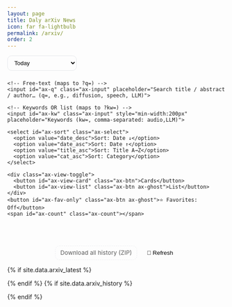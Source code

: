 ```yaml
---
layout: page
title: Daly arXiv News
icon: far fa-lightbulb
permalink: /arxiv/
order: 2
---
```



<style>
  /* ===== Fancy+ Pro with History, filters, and subtle download ===== */
  .ax-wrap{display:flex;flex-direction:column;gap:14px}
  .ax-toolbar{display:flex;flex-wrap:wrap;gap:8px;align-items:center}
  .ax-input{flex:1;min-width:230px;padding:.55rem .75rem;border:1px solid var(--card-border-color,#e5e7eb);border-radius:12px}
  .ax-btn,.ax-select{padding:.5rem .7rem;border:1px solid var(--card-border-color,#e5e7eb);border-radius:10px;background:var(--bg,transparent);cursor:pointer;text-decoration:none;display:inline-block}
  .ax-select{min-width:160px}
  .ax-chip{padding:.35rem .6rem;border:1px solid var(--card-border-color,#e5e7eb);border-radius:999px;cursor:pointer;font-size:.9rem;opacity:.85}
  .ax-chip.active{background:#00000010;border-color:#00000030;opacity:1}
  .ax-count{opacity:.75;font-size:.9rem;margin-left:auto}
  .ax-grid{display:grid;gap:14px}
  .ax-card{padding:.6rem .9rem;border:1px solid var(--card-border-color,#e5e7eb);border-radius:14px}
  .ax-title{margin:.1rem 0 .35rem 0;line-height:1.2}
  .ax-meta{font-size:.92rem;opacity:.85;margin-bottom:.4rem;display:flex;flex-wrap:wrap;gap:6px}
  .ax-badge{font-size:.72rem;padding:.15rem .4rem;border-radius:6px;background:#0000000d;border:1px solid #0000001a}
  .ax-abs{margin:.35rem 0 0 0;white-space:pre-wrap}
  .ax-links{margin-top:.5rem;font-size:.95rem;display:flex;gap:10px;flex-wrap:wrap}
  .ax-actions{margin-left:auto;display:flex;gap:6px}
  .ax-ghost{border-color:#0000;background:#0000}
  .ax-skel{height:110px;border-radius:14px;background:linear-gradient(90deg,#00000008,#00000014,#00000008);background-size:200% 100%;animation:sh 1.1s linear infinite}
  @keyframes sh{0%{background-position:200% 0}100%{background-position:-200% 0}}
  .ax-empty{opacity:.7}
  .ax-hl{background:linear-gradient(transparent 60%, #ffe08a88 0)}
  .ax-row{display:flex;gap:10px;align-items:center}
  .ax-view-toggle .ax-btn{padding:.35rem .55rem}
  .ax-list .ax-card{display:flex;gap:12px;align-items:flex-start}
  .ax-leftbar{display:flex;flex-direction:column;gap:6px;align-items:center}
  .ax-star{cursor:pointer}
  .ax-toast{position:fixed;right:16px;bottom:16px;padding:.6rem .8rem;background:#111;color:#fff;border-radius:10px;opacity:.95;z-index:9999}

  /* bottom download — subtle */
  .ax-footer{display:flex;justify-content:center;margin-top:10px}
  .ax-download{font-size:.85rem;opacity:.7;border:1px dashed var(--card-border-color,#e5e7eb);padding:.4rem .7rem;border-radius:10px;text-decoration:none}
  .ax-download:hover{opacity:.9}
</style>

<div class="ax-wrap" id="arxiv-app">
  <div class="ax-toolbar">
    <!-- History (Today + YYYY-MM-DD from backend) -->
    <select id="ax-date" class="ax-select">
      <option value="">Today</option>
    </select>

    <!-- Free-text (maps to ?q=) -->
    <input id="ax-q" class="ax-input" placeholder="Search title / abstract / author… (q=, e.g., diffusion, speech, LLM)">

    <!-- Keywords OR list (maps to ?kw=) -->
    <input id="ax-kw" class="ax-input" style="min-width:200px" placeholder="Keywords (kw=, comma-separated: audio,LLM)">

    <select id="ax-sort" class="ax-select">
      <option value="date_desc">Sort: Date ↓</option>
      <option value="date_asc">Sort: Date ↑</option>
      <option value="title_asc">Sort: Title A→Z</option>
      <option value="cat_asc">Sort: Category</option>
    </select>

    <div class="ax-view-toggle">
      <button id="ax-view-card" class="ax-btn">Cards</button>
      <button id="ax-view-list" class="ax-btn ax-ghost">List</button>
    </div>
    <button id="ax-fav-only" class="ax-btn ax-ghost">⭐ Favorites: Off</button>
    <span id="ax-count" class="ax-count"></span>
  </div>

  <!-- Category chips -->
  <div id="ax-chips" class="ax-row"></div>

  <div id="ax-grid" class="ax-grid"></div>
  <button id="ax-more" class="ax-btn" style="display:none;margin:0 auto;">Load more</button>

  <!-- Subtle bottom download -->
  <div class="ax-footer">
    <a id="ax-download" class="ax-download" href="#" rel="noopener">Download all history (ZIP)</a>
    <button id="ax-refresh" class="ax-btn ax-ghost" style="margin-left:10px;" title="Refresh from backend">🔄 Refresh</button>
  </div>
</div>

{% if site.data.arxiv_latest %}
<script id="arxiv-initial-data" type="application/json">{{ site.data.arxiv_latest | jsonify }}</script>
{% endif %}
{% if site.data.arxiv_history %}
<script id="arxiv-history-data" type="application/json">{{ site.data.arxiv_history | jsonify }}</script>
{% endif %}

<script>
(function(){
  const API_BASE = 'https://arxiv-backend-production.up.railway.app/arxiv';
  const CATS = ['cs.CL','cs.LG','cs.AI','cs.SD','eess.AS','cs.CV','cs.MM','cs.IR','cs.NE','stat.ML'];

  // state
  let ALL=[], query='', kw='', cat=null, sort='date_desc', view='card', favOnly=false, day='';
  let page=0, pageSize=12;
  const $ = s=>document.querySelector(s);
  const grid=$('#ax-grid'), q=$('#ax-q'), kwInp=$('#ax-kw'), chips=$('#ax-chips'), count=$('#ax-count');
  const sortSel=$('#ax-sort'), btnCard=$('#ax-view-card'), btnList=$('#ax-view-list'), moreBtn=$('#ax-more'), favBtn=$('#ax-fav-only'), dateSel=$('#ax-date'), dl=$('#ax-download');

  // network fallback (handle CORS on GitHub Pages)
  let useProxy=false;
  const proxies = [
    u => `https://api.allorigins.win/get?url=${encodeURIComponent(u)}`,
    u => `https://corsproxy.io/?${encodeURIComponent(u)}`,
    u => `https://cors-anywhere.herokuapp.com/${u}`
  ];
  let proxyIdx = 0;
  const getProxyUrl = u => proxies[proxyIdx](u);
  const maybeProxy = u => useProxy ? getProxyUrl(u) : u;
  
  async function fetchJSON(u){
    let lastError = null;
    const originalUrl = u;
    const timeout = 20000; // 20 second timeout (increased for slower proxies)
    
    // Helper to add timeout to fetch
    const fetchWithTimeout = (url, opts) => {
      return Promise.race([
        fetch(url, opts),
        new Promise((_, reject) => 
          setTimeout(() => reject(new Error('Request timeout after ' + timeout + 'ms')), timeout)
        )
      ]);
    };
    
    // Try direct first
    try{
      console.log('Attempting direct fetch to:', u);
      const res = await fetchWithTimeout(u, {cache:'no-store', mode:'cors'});
      console.log('Direct fetch response status:', res.status, res.statusText);
      if(!res.ok) throw new Error(`HTTP ${res.status}: ${res.statusText}`);
      const data = await res.json();
      console.log('✓ Direct fetch succeeded, data type:', typeof data, 'isArray:', Array.isArray(data));
      return data;
    }catch(err){
      console.warn('Direct fetch failed:', err.name, err.message);
      // Check if it's clearly a network/CORS error
      const isCorsError = err.name === 'TypeError' || 
                         err.message.includes('Failed to fetch') || 
                         err.message.includes('CORS') ||
                         err.message.includes('NetworkError') ||
                         err.message.includes('network');
      
      if(!isCorsError && !err.message.includes('timeout')){
        // If it's not a CORS/network error and not a timeout, throw immediately
        console.error('Non-CORS error, not trying proxies:', err);
        throw err;
      }
      lastError = err;
    }
    
    // Try proxies in order (only if CORS/network failed)
    console.log('Attempting to use CORS proxies...');
    for(let i=0; i<proxies.length; i++){
      proxyIdx = i;
      useProxy = true;
      const proxiedUrl = getProxyUrl(originalUrl);
      try{
        console.log(`Trying proxy ${i+1}/${proxies.length}:`, proxiedUrl.substring(0, 100) + '...');
        const res = await fetchWithTimeout(proxiedUrl, {cache:'no-store', mode:'cors'});
        console.log(`Proxy ${i+1} response status:`, res.status, res.statusText);
        if(!res.ok) throw new Error(`HTTP ${res.status}: ${res.statusText}`);
        
        let data = await res.json();
        console.log('Proxy response type:', typeof data, 'keys:', data && typeof data === 'object' ? Object.keys(data) : 'N/A');
        
        // Handle allorigins.win response format: {status: {...}, contents: "..."}
        if(data && typeof data === 'object' && data.contents !== undefined){
          try {
            const parsed = typeof data.contents === 'string' ? JSON.parse(data.contents) : data.contents;
            console.log(`✓ Proxy ${i+1} (allorigins) succeeded`);
            return parsed;
          } catch(parseErr) {
            console.warn('Failed to parse proxy contents:', parseErr);
            throw new Error('Invalid JSON in proxy response contents');
          }
        }
        
        // corsproxy.io returns data directly
        // cors-anywhere also returns data directly
        console.log(`✓ Proxy ${i+1} succeeded, data type:`, typeof data, 'isArray:', Array.isArray(data));
        return data;
      }catch(err){
        console.warn(`Proxy ${i+1} failed:`, err.name, err.message);
        lastError = err;
      }
    }
    
    const finalError = lastError || new Error('All fetch methods failed. Check if backend is accessible.');
    console.error('All fetch attempts failed. Last error:', finalError);
    throw finalError;
  }

  // local favorites
  const FKEY='arxiv:favs';
  const favSet=new Set(JSON.parse(localStorage.getItem(FKEY)||'[]'));
  const saveFavs=()=>localStorage.setItem(FKEY, JSON.stringify([...favSet]));
  const isFav=id=>favSet.has(id);
  const toggleFav=id=>{ isFav(id)?favSet.delete(id):favSet.add(id); saveFavs(); render(true); refreshDownloadLink(); };

  function toast(msg, ms=2200){ const t=document.createElement('div'); t.className='ax-toast'; t.textContent=msg; document.body.appendChild(t); setTimeout(()=>t.remove(), ms); }
  function escapeHTML(s){return (s||'').replace(/[&<>"']/g, ch=>({'&':'&amp;','<':'&lt;','>':'&gt;','"':'&quot;',"'":'&#39;'}[ch]))}
  function hl(text,q){ if(!q) return escapeHTML(text||''); const esc=escapeHTML(text||''); const re=new RegExp('('+q.replace(/[.*+?^${}()|[\]\\]/g,'\\$&')+')','ig'); return esc.replace(re,'<span class="ax-hl">$1</span>'); }

  function bibtex(p){
    const id=(p.id||'').replace(/v\d+$/,'')||'arxiv';
    const authors=(Array.isArray(p.authors)?p.authors.join(' and '):(p.authors||'')).replace(/&/g,'and');
    const year=(p.date||'').slice(0,4) || new Date().getUTCFullYear();
    const title=p.title||''; const pc=(p.primary||'cs');
    return `@misc{${id},
  title={${title}},
  author={${authors}},
  year={${year}},
  eprint={${id}},
  archivePrefix={arXiv},
  primaryClass={${pc}}
}`;
  }
  const copy=text=>navigator.clipboard.writeText(text).then(()=>toast('Copied!'));

  // ------------ server interaction ------------
  function buildDataURL() {
    const base = day ? `${API_BASE}/history/${day}.json` : `${API_BASE}/latest.json`;
    const params = new URLSearchParams();
    if (query.trim()) params.set('q', query.trim());
    if (kw.trim())    params.set('kw', kw.trim());
    if (cat)          params.set('cat', cat);
    params.set('limit', String((page+1)*pageSize));
    const qs = params.toString();
    return qs ? `${base}?${qs}` : base;
  }

  function refreshDownloadLink() {
    // Build ZIP download link reflecting current day/q/kw/cat
    let url = `${API_BASE}/history.zip`;
    const params = new URLSearchParams();
    if (day) { params.set('start', day); params.set('end', day); }
    if (query.trim()) params.set('q', query.trim());
    if (kw.trim())    params.set('kw', kw.trim());
    if (cat)          params.set('cat', cat);
    params.set('filter','1'); // zip with filtered contents
    const qs = params.toString();
    const finalUrl = qs ? `${url}?${qs}` : url;
    
    // Get fresh reference to download link (in case DOM was updated)
    const currentDl = document.getElementById('ax-download');
    if(!currentDl) return;
    
    // Set href and target
    currentDl.href = finalUrl;
    currentDl.target = '_blank'; // Open in new tab to avoid PJAX interception
    
    // Remove existing click handler and add new one
    currentDl.onclick = async (e) => {
      e.preventDefault();
      e.stopPropagation();
      
      try {
        // Try to fetch as blob for proper download (requires CORS)
        const res = await fetch(finalUrl, {cache:'no-store'});
        if(res.ok){
          const contentType = res.headers.get('content-type') || '';
          if(contentType.includes('zip') || contentType.includes('octet-stream')){
            const blob = await res.blob();
            const blobUrl = URL.createObjectURL(blob);
            const a = document.createElement('a');
            a.href = blobUrl;
            a.download = `arxiv-history-${day || 'all'}.zip`;
            document.body.appendChild(a);
            a.click();
            document.body.removeChild(a);
            URL.revokeObjectURL(blobUrl);
            toast('Download started');
            return false;
          }
        }
        // Fallback: open direct link
        window.open(finalUrl, '_blank');
      } catch(err) {
        console.warn('Fetch-based download failed, using direct link:', err);
        // Fallback: open direct link (browser will handle download if server sends correct headers)
        window.open(finalUrl, '_blank');
      }
      return false;
    };
  }

  async function loadServer() {
    skeleton();
    try{
      const url = buildDataURL();
      console.log('Loading from:', url);
      const response = await fetchJSON(url);
      console.log('Response received:', response);
      console.log('Response type:', typeof response);
      console.log('Is array?', Array.isArray(response));
      
      // Handle different response formats
      if(Array.isArray(response)){
        ALL = response;
      } else if(response && typeof response === 'object'){
        // Try common response wrapper formats
        if(Array.isArray(response.data)){
          ALL = response.data;
        } else if(Array.isArray(response.items)){
          ALL = response.items;
        } else if(Array.isArray(response.results)){
          ALL = response.results;
        } else if(Array.isArray(response.papers)){
          ALL = response.papers;
        } else {
          // Log the keys to help debug
          console.warn('Response is an object but no array found. Keys:', Object.keys(response));
          console.warn('Full response:', JSON.stringify(response).substring(0, 500));
          throw new Error('Response is an object but no array field found. Response keys: ' + Object.keys(response).join(', '));
        }
      } else {
        throw new Error('Response is not an array or object. Got: ' + typeof response);
      }
      
      console.log('Loaded', ALL.length, 'items');
      if(ALL.length === 0){
        console.warn('No items loaded from backend');
      }
      render(true);
    }catch(e){
      console.error('loadServer error:', e);
      console.error('Error stack:', e.stack);
      const errorMsg = e.message || 'Unknown error';
      grid.innerHTML = `<div class="ax-card ax-empty" style="padding:2rem;text-align:center;">
        <p><strong>Failed to load arXiv feed.</strong></p>
        <p style="font-size:.9rem;opacity:.8;margin-top:.5rem;">${escapeHTML(errorMsg)}</p>
        <p style="font-size:.85rem;opacity:.7;margin-top:.5rem;">Check browser console (F12) for details.</p>
        <p style="font-size:.85rem;opacity:.7;margin-top:.5rem;">URL: ${escapeHTML(buildDataURL())}</p>
      </div>`;
    } finally {
      refreshDownloadLink();
    }
  }

  async function loadHistoryList(){
    try{
      const files = await fetchJSON(`${API_BASE}/history`);
      if(Array.isArray(files)){
        files.forEach(fn=>{
          const d = fn.replace(/\.json$/,'');
          const opt = document.createElement('option');
          opt.value = d;
          opt.textContent = d;
          dateSel.appendChild(opt);
        });
      }
    }catch(e){
      console.warn('history list unavailable (ok if first day)', e);
    }
  }

  // ------------ UI helpers ------------
  function chip(label){
    const b=document.createElement('button'); b.className='ax-chip'+(cat===label?' active':''); b.textContent=label;
    b.onclick=()=>{ cat=(cat===label?null:label); resetAndLoad(); };
    return b;
  }
  function renderChips(){ chips.innerHTML=''; CATS.forEach(c=>chips.appendChild(chip(c))); if(cat){ const x=chip('× clear'); x.onclick=()=>{cat=null; resetAndLoad();}; chips.appendChild(x);} }

  function filteredClient(){
    // server already applied q/kw/cat; keep local sort + favorites/pin
    console.log('filteredClient: ALL.length =', ALL.length);
    let arr=ALL.slice();
    console.log('filteredClient: after slice, arr.length =', arr.length);
    arr.sort((a,b)=>{
      const ad=a.date||'', bd=b.date||'', at=(a.title||'').toLowerCase(), bt=(b.title||'').toLowerCase();
      const ac=(a.primary||''), bc=(b.primary||'');
      if(sort==='date_desc') return bd.localeCompare(ad) || at.localeCompare(bt);
      if(sort==='date_asc')  return ad.localeCompare(bd) || at.localeCompare(bt);
      if(sort==='title_asc') return at.localeCompare(bt);
      if(sort==='cat_asc')   return ac.localeCompare(bc) || bd.localeCompare(ad);
      return 0;
    });
    if(favOnly) {
      const before = arr.length;
      arr=arr.filter(p=>isFav((p.id||'').replace(/v\d+$/,'')));
      console.log('filteredClient: favOnly filter: ', before, '->', arr.length);
    }
    if(!favOnly){
      const F=[], N=[]; arr.forEach(p=>isFav((p.id||'').replace(/v\d+$/,''))?F.push(p):N.push(p)); arr=[...F,...N];
    }
    console.log('filteredClient: returning', arr.length, 'items');
    return arr;
  }

  function iconStar(active){return active?'⭐':'☆';}

  function cardHTML(p){
    const baseId=(p.id||'').replace(/v\\d+$/,'');
    const title=p.title||''; const authors=Array.isArray(p.authors)?p.authors.join(', '):(p.authors||'');
    const abs=p.abs || (baseId?`https://arxiv.org/abs/${baseId}`:'#'); const pdf=p.pdf || (baseId?`https://arxiv.org/pdf/${baseId}.pdf`:'#');
    const primary=p.primary||'arXiv', date=p.date||''; const abstract=p.abstract||p.summary||'';
    const fav=isFav(baseId);

    return view==='card' ? `
      <article class="ax-card">
        <div class="ax-row">
          <h3 class="ax-title" style="flex:1 1 auto;">${hl(title,query)}</h3>
          <div class="ax-actions">
            <a href="${abs}" target="_blank" rel="noopener" class="ax-btn">abs</a>
            <a href="${pdf}" target="_blank" rel="noopener" class="ax-btn">pdf</a>
            <button class="ax-btn" data-bib="${baseId}" title="Copy BibTeX">BibTeX</button>
            <button class="ax-btn ax-ghost ax-star" data-fav="${baseId}" title="Toggle favorite">${iconStar(fav)}</button>
          </div>
        </div>
        <div class="ax-meta">
          <span class="ax-badge">${primary}</span>
          ${date?`<span class="ax-badge">${date}</span>`:''}
          ${baseId?`<span class="ax-badge">arXiv:${baseId}</span>`:''}
        </div>
        <div class="ax-meta">${hl(authors,query)}</div>
        <details>
          <summary style="cursor:pointer;opacity:.88">Abstract</summary>
          <p class="ax-abs">${hl(abstract,query)}</p>
        </details>
      </article>
    ` : `
      <article class="ax-card">
        <div class="ax-leftbar">
          <button class="ax-btn ax-ghost ax-star" data-fav="${baseId}" title="Toggle favorite">${iconStar(fav)}</button>
          ${date?`<div class="ax-badge">${date}</div>`:''}
          <div class="ax-badge">${primary}</div>
        </div>
        <div style="flex:1">
          <h3 class="ax-title">${hl(title,query)}</h3>
          <div class="ax-meta">${baseId?`<span class="ax-badge">arXiv:${baseId}</span>`:''}</div>
          <div class="ax-meta">${hl(authors,query)}</div>
          <details>
            <summary style="cursor:pointer;opacity:.88">Abstract</summary>
            <p class="ax-abs">${hl(abstract,query)}</p>
          </details>
          <div class="ax-links">
            <a href="${abs}" target="_blank" rel="noopener" class="ax-btn">abs</a>
            <a href="${pdf}" target="_blank" rel="noopener" class="ax-btn">pdf</a>
            <button class="ax-btn" data-bib="${baseId}" title="Copy BibTeX">Copy BibTeX</button>
          </div>
        </div>
      </article>
    `;
  }

  function attachActions(scope){
    scope.querySelectorAll('[data-bib]').forEach(b=>{
      b.onclick=()=>{
        const id=b.getAttribute('data-bib');
        const p=ALL.find(x=>(x.id||'').replace(/v\\d+$/,'')===id);
        if(p) copy(bibtex(p));
      };
    });
    scope.querySelectorAll('[data-fav]').forEach(b=>{
      b.onclick=()=>{ toggleFav(b.getAttribute('data-fav')); };
    });
  }

  function skeleton(n=6){ grid.innerHTML=Array.from({length:n}).map(()=>`<div class="ax-skel"></div>`).join(''); }

  function render(resetLayout=false){
    console.log('render called, resetLayout:', resetLayout, 'ALL.length:', ALL.length);
    if(!grid){
      console.error('grid element not found!');
      return;
    }
    renderChips();
    const items=filteredClient();
    console.log('render: items.length =', items.length);
    if(resetLayout) grid.classList.toggle('ax-list', view==='list');
    const total=items.length;
    const start=page*pageSize, end=Math.min(start+pageSize,total);
    console.log('render: page', page, 'showing items', start, 'to', end, 'of', total);
    if(start===0) grid.innerHTML='';
    const chunk=items.slice(start,end);
    console.log('render: chunk.length =', chunk.length);
    if(chunk.length === 0 && total === 0){
      grid.innerHTML = `<div class="ax-card ax-empty" style="padding:2rem;text-align:center;">
        <p>No papers found.</p>
        <p style="font-size:.85rem;opacity:.7;margin-top:.5rem;">Try adjusting your search or filters.</p>
      </div>`;
    } else {
      const html=chunk.map(cardHTML).join('');
      const frag=document.createElement('div'); frag.innerHTML=html; attachActions(frag);
      grid.append(...frag.childNodes);
    }
    count.textContent=`${total} item${total!==1?'s':''}${cat?` · ${cat}`:''}${query?` · "${query}"`:''}${kw?` · kw:${kw}`:''}${favOnly?' · ⭐':''}${day?` · ${day}`:' · Today'}`;
    moreBtn.style.display=end<total?'block':'none';
    console.log('render complete');
  }

  function reset(){ page=0; grid.innerHTML=''; render(true); refreshDownloadLink(); }
  function resetAndLoad(){ page=0; loadServer(); } // refreshDownloadLink() is called inside loadServer()

  // Try to load initial data from build-time embedded JSON
  function loadInitialData(){
    const dataScript = document.getElementById('arxiv-initial-data');
    const historyScript = document.getElementById('arxiv-history-data');
    
    if(dataScript){
      try{
        const data = JSON.parse(dataScript.textContent);
        console.log('Loading initial data from build-time embed:', data.length || 'object');
        
        // Handle different formats
        if(Array.isArray(data)){
          ALL = data;
        } else if(data && typeof data === 'object'){
          if(Array.isArray(data.data)) ALL = data.data;
          else if(Array.isArray(data.items)) ALL = data.items;
          else if(Array.isArray(data.results)) ALL = data.results;
          else if(Array.isArray(data.papers)) ALL = data.papers;
          else ALL = [];
        } else {
          ALL = [];
        }
        
        console.log('Initial data loaded:', ALL.length, 'items');
        render(true);
        
        // Load history list from embedded data
        if(historyScript){
          try{
            const historyData = JSON.parse(historyScript.textContent);
            if(Array.isArray(historyData)){
              historyData.forEach(fn=>{
                const d = fn.replace(/\.json$/,'');
                const opt = document.createElement('option');
                opt.value = d;
                opt.textContent = d;
                dateSel.appendChild(opt);
              });
            }
          }catch(e){
            console.warn('Failed to parse history data:', e);
          }
        }
        
        refreshDownloadLink();
        return true; // Successfully loaded from build-time data
      }catch(e){
        console.warn('Failed to load initial data from embed:', e);
      }
    }
    return false; // No build-time data available
  }

  // ------------ init ------------
  async function boot(){
    console.log('arXiv app booting...');
    
    // Ensure elements exist
    if(!grid || !q || !kwInp || !chips || !count){
      console.error('Missing required DOM elements');
      return;
    }
    
    // controls
    q.value=''; kwInp.value=''; query=''; kw=''; cat=null; sort='date_desc'; view='card'; favOnly=false; day='';
    q.oninput=e=>{ query=e.target.value; resetAndLoad(); };
    kwInp.oninput=e=>{ kw=e.target.value; resetAndLoad(); };
    sortSel.onchange=e=>{ sort=e.target.value; reset(); };
    $('#ax-view-card').onclick=()=>{ view='card'; btnCard.classList.remove('ax-ghost'); btnList.classList.add('ax-ghost'); reset(); };
    $('#ax-view-list').onclick=()=>{ view='list'; btnList.classList.remove('ax-ghost'); btnCard.classList.add('ax-ghost'); reset(); };
    favBtn.onclick=()=>{ favOnly=!favOnly; favBtn.textContent=favOnly?'⭐ Favorites: On':'⭐ Favorites: Off'; reset(); };
    moreBtn.onclick=()=>{ page++; render(); refreshDownloadLink(); };
    dateSel.onchange=e=>{ day=e.target.value; resetAndLoad(); };
    
    // Refresh button
    const refreshBtn = document.getElementById('ax-refresh');
    if(refreshBtn){
      refreshBtn.onclick = async () => {
        refreshBtn.textContent = '⏳ Loading...';
        refreshBtn.disabled = true;
        try{
          await loadHistoryList();
          await loadServer();
          toast('Data refreshed!');
        }catch(e){
          toast('Refresh failed. Using cached data.');
          console.error('Refresh error:', e);
        }finally{
          refreshBtn.textContent = '🔄 Refresh';
          refreshBtn.disabled = false;
        }
      };
    }

    chips.innerHTML=''; CATS.forEach(c=>chips.appendChild(chip(c)));

    // Try to load from build-time data first
    const hasInitialData = loadInitialData();
    
    if(!hasInitialData){
      // Fallback: fetch from API
      console.log('No build-time data, fetching from API...');
      await loadHistoryList();
      await loadServer();
    }
    
    console.log('arXiv app booted');
  }

  // Run immediately if DOM is ready, otherwise wait
  if(document.readyState === 'loading'){
    document.addEventListener('DOMContentLoaded', boot);
  } else {
    // DOM already loaded
    boot();
  }
  
  // Also handle PJAX navigation (Chirpy theme)
  document.addEventListener('pjax:complete', boot);
  
  // Fallback: try to boot after a short delay if elements are available
  setTimeout(() => {
    if(grid && grid.innerHTML === '' && document.querySelector('#arxiv-app')){
      console.log('Fallback boot triggered');
      boot();
    }
  }, 500);
})();
</script>